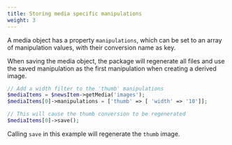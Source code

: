 ```yaml
---
title: Storing media specific manipulations
weight: 3
---
```


A media object has a property `manipulations`, which can be set to an array of manipulation values, with their conversion name as key.

When saving the media object, the package will regenerate all files and use the saved manipulation as the first manipulation when creating a derived image.

```php
// Add a width filter to the 'thumb' manipulations
$mediaItems = $newsItem->getMedia('images');
$mediaItems[0]->manipulations = ['thumb' => [ 'width' => '10']];

// This will cause the thumb conversion to be regenerated
$mediaItems[0]->save();
```

Calling `save` in this example will regenerate the `thumb` image.
